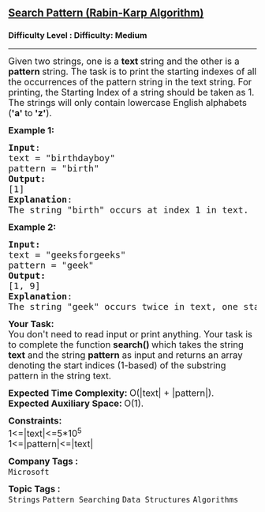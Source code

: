 <h2><a href="https://www.geeksforgeeks.org/problems/search-pattern-rabin-karp-algorithm--141631/1?page=1&difficulty=Medium&status=unsolved&sprint=a663236c31453b969852f9ea22507634&sortBy=submissions">Search Pattern (Rabin-Karp Algorithm)</a></h2><h3>Difficulty Level : Difficulty: Medium</h3><hr><div class="problems_problem_content__Xm_eO"><p><span style="font-size: 18px;">Given two strings, one is a <strong>text </strong>string and the other is a <strong>pattern </strong>string. The task is to print the starting indexes of all the occurrences of the pattern string in the text string. For printing, the Starting Index of a string should be taken as 1. The strings will only contain lowercase English alphabets (<strong>'a' </strong>to<strong> 'z'</strong>).</span></p>
<p><span style="font-size: 18px;"><strong>Example 1:</strong></span></p>
<pre><span style="font-size: 18px;"><strong>Input</strong>: 
text = "birthdayboy"<br>pattern = "birth"<br><strong>Output:</strong> <br>[1]
<strong>Explanation</strong>: <br>The string "birth" occurs at index 1 in text.</span></pre>
<p><span style="font-size: 18px;"><strong>Example 2:</strong></span></p>
<pre><span style="font-size: 18px;"><strong>Input:</strong>
text = "geeksforgeeks"<br>pattern = "geek"
<strong>Output:</strong> <br>[1, 9]
<strong>Explanation</strong>: <br>The string "geek" occurs twice in text, one starts are index 1 and the other at index 9.</span></pre>
<p><span style="font-size: 18px;"><strong>Your Task:</strong><br>You don't need to read input or print anything. Your task is to complete the function&nbsp;<strong>search()&nbsp;</strong>which takes the string <strong>text</strong> and the string <strong>pattern</strong> as input and returns an array denoting the start indices (1-based) of the substring pattern in the string text.&nbsp;</span></p>
<p><span style="font-size: 18px;"><strong>Expected Time Complexity: </strong>O(|text| + |pattern|).<br><strong>Expected Auxiliary Space:&nbsp;</strong>O(1).</span></p>
<p><span style="font-size: 18px;"><strong>Constraints:</strong><br>1&lt;=|text|&lt;=5*10<sup>5</sup><br>1&lt;=|pattern|&lt;=|text|</span></p></div><p><span style=font-size:18px><strong>Company Tags : </strong><br><code>Microsoft</code>&nbsp;<br><p><span style=font-size:18px><strong>Topic Tags : </strong><br><code>Strings</code>&nbsp;<code>Pattern Searching</code>&nbsp;<code>Data Structures</code>&nbsp;<code>Algorithms</code>&nbsp;